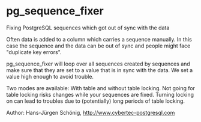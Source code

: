 # pg_sequence_fixer
Fixing PostgreSQL sequences which got out of sync with the data

Often data is added to a column which carries a sequence manually. In this case
the sequence and the data can be out of sync and people might face "duplicate
key errors".

pg_sequence_fixer will loop over all sequences created by sequences and make
sure that they are set to a value that is in sync with the data. We set a value
high enough to avoid trouble.

Two modes are available: With table and without table locking. 
Not going for table locking risks changes while your sequences are fixed.
Turning locking on can lead to troubles due to (potentially) long periods of
table locking.


Author: Hans-Jürgen Schönig, http://www.cybertec-postgresql.com

